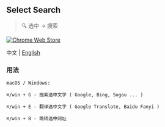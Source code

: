 ## Select Search
> :mag: 选中 -> 搜索

[![Chrome Web Store](https://img.shields.io/chrome-web-store/v/hlnpaciomjjnpmbjedfmlnkhogngmleh.svg?style=flat-square)](https://chrome.google.com/webstore/detail/select-search/hlnpaciomjjnpmbjedfmlnkhogngmleh)

中文 | [English](./README-en.md)

### 用法

```
macOS / Windows:

⌘/win + G - 搜索选中文字 ( Google, Bing, Sogou ... )

⌘/win + E - 翻译选中文字 ( Google Translate, Baidu Fanyi )

⌘/win + B - 跳转选中网址
```
